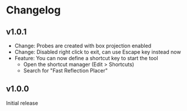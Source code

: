 # Changelog

## v1.0.1

- Change: Probes are created with box projection enabled
- Change: Disabled right click to exit, can use Escape key instead now
- Feature: You can now define a shortcut key to start the tool
  - Open the shortcut manager (Edit > Shortcuts)
  - Search for "Fast Reflection Placer"

## v1.0.0

Initial release
